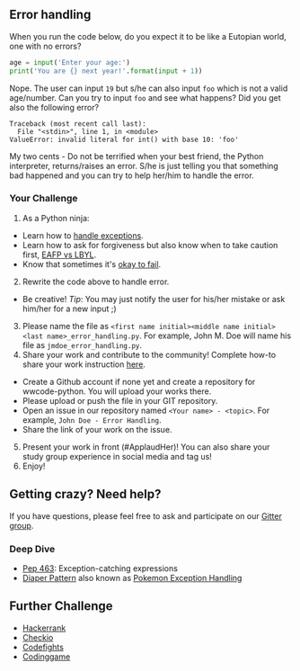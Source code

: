 ## Error handling

When you run the code below, do you expect it to be like a Eutopian world, one with no errors?

```python
age = input('Enter your age:')
print('You are {} next year!'.format(input + 1))
```

Nope. The user can input `19` but s/he can also input `foo` which is not a valid age/number. Can you try to input `foo` and see what happens?
Did you get also the following error?

```shell
Traceback (most recent call last):
  File "<stdin>", line 1, in <module>
ValueError: invalid literal for int() with base 10: 'foo'
```

My two cents - Do not be terrified when your best friend, the Python interpreter, returns/raises an error. S/he is just telling you that something bad happened and you can try to help her/him to handle the error.

### Your Challenge
1. As a Python ninja:
  *  Learn how to [handle exceptions](https://wiki.python.org/moin/HandlingExceptions).
  *  Learn how to ask for forgiveness but also know when to take caution first, [EAFP vs LBYL](http://python.net/~goodger/projects/pycon/2007/idiomatic/handout.html#eafp-vs-lbyl).
  *  Know that sometimes it's [okay to fail](https://realpython.com/blog/python/the-most-diabolical-python-antipattern/).
2. Rewrite the code above to handle error.
  * Be creative! *Tip*: You may just notify the user for his/her mistake or ask him/her for a new input ;)
3. Please name the file as `<first name initial><middle name initial><last name>_error_handling.py`. For example, John M. Doe will name his file as `jmdoe_error_handling.py`.
4. Share your work and contribute to the community! Complete how-to share your work instruction [here](https://github.com/wwcodemanila/WWCodeManila-Python/blob/master/exercise_upload_step.md).
  * Create a Github account if none yet and create a repository for wwcode-python. You will upload your works there.
  * Please upload or push the file in your GIT repository.
  * Open an issue in our repository named `<Your name> - <topic>`. For example, `John Doe - Error Handling`.
  * Share the link of your work on the issue.
5. Present your work in front (#ApplaudHer)! You can also share your study group experience in social media and tag us!
6. Enjoy!


## Getting crazy? Need help?
If you have questions, please feel free to ask and participate on our [Gitter group](https://gitter.im/WWCodeManila/Python).

  
### Deep Dive
*  [Pep 463](http://legacy.python.org/dev/peps/pep-0463/): Exception-catching expressions
*  [Diaper Pattern](http://mike.pirnat.com/2009/05/09/the-diaper-pattern-stinks/) also known as [Pokemon Exception Handling](http://wiki.c2.com/?PokemonExceptionHandling)

## Further Challenge
* [Hackerrank](https://www.hackerrank.com/)
* [Checkio](https://checkio.org/)
* [Codefights](https://codefights.com/)
* [Codinggame](https://www.codingame.com/)
